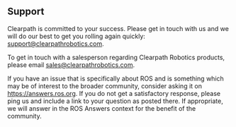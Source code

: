 ## Support

Clearpath is committed to your success. 
Please get in touch with us and we will do our best to get you rolling again quickly: <support@clearpathrobotics.com>.

To get in touch with a salesperson regarding Clearpath Robotics products, please email <sales@clearpathrobotics.com>. 

If you have an issue that is specifically about ROS and is something which may be of interest to the broader community, consider asking it on <https://answers.ros.org>. 
If you do not get a satisfactory response, please ping us and include a link to your question as posted there. 
If appropriate, we will answer in the ROS Answers context for the benefit of the community.
